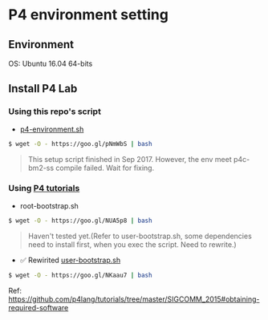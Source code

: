 P4 environment setting
===

## Environment
OS: Ubuntu 16.04 64-bits

## Install P4 Lab
### Using this repo's script
-  [p4-environment.sh](https://github.com/sufuf3/p4-install-environment/blob/master/p4-environment.sh)
```sh
$ wget -O - https://goo.gl/pNmWbS | bash
```
> This setup script finished in Sep 2017. However, the env meet p4c-bm2-ss compile failed. Wait for fixing.

### Using [P4 tutorials](https://github.com/p4lang/tutorials/tree/master/P4D2_2018_East/vm)
- root-bootstrap.sh
```sh
$ wget -O - https://goo.gl/NUA5p8 | bash
```
> Haven't tested yet.(Refer to user-bootstrap.sh, some dependencies need to install first, when you exec the script. Need to rewrite.)

- ✅ Rewirited [user-bootstrap.sh](https://github.com/sufuf3/p4-install-environment/blob/master/user-bootstrap.sh)
```sh
$ wget -O - https://goo.gl/NKaau7 | bash
```

Ref: https://github.com/p4lang/tutorials/tree/master/SIGCOMM_2015#obtaining-required-software
